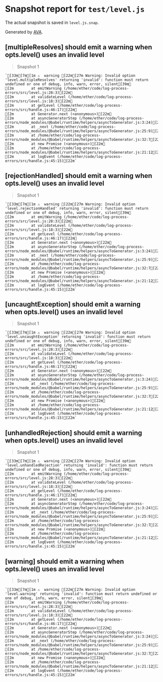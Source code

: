 # Snapshot report for `test/level.js`

The actual snapshot is saved in `level.js.snap`.

Generated by [AVA](https://ava.li).

## [multipleResolves] should emit a warning when opts.level() uses an invalid level

> Snapshot 1

    `[33m[7m[1m ⚠  warning [22m[27m Warning: Invalid option 'level.multipleResolves' returning 'invalid': function must return undefined or one of debug, info, warn, error, silent[39m␊
    [2m        at emitWarning (/home/ether/code/log-process-errors/src/level.js:28:3)[22m␊
    [2m        at validateLevel (/home/ether/code/log-process-errors/src/level.js:18:3)[22m␊
    [2m        at getLevel (/home/ether/code/log-process-errors/src/handle.js:46:17)[22m␊
    [2m        at Generator.next (<anonymous>)[22m␊
    [2m        at asyncGeneratorStep (/home/ether/code/log-process-errors/node_modules/@babel/runtime/helpers/asyncToGenerator.js:3:24)[22m␊
    [2m        at _next (/home/ether/code/log-process-errors/node_modules/@babel/runtime/helpers/asyncToGenerator.js:25:9)[22m␊
    [2m        at /home/ether/code/log-process-errors/node_modules/@babel/runtime/helpers/asyncToGenerator.js:32:7[22m␊
    [2m        at new Promise (<anonymous>)[22m␊
    [2m        at /home/ether/code/log-process-errors/node_modules/@babel/runtime/helpers/asyncToGenerator.js:21:12[22m␊
    [2m        at logEvent (/home/ether/code/log-process-errors/src/handle.js:45:15)[22m`

## [rejectionHandled] should emit a warning when opts.level() uses an invalid level

> Snapshot 1

    `[33m[7m[1m ⚠  warning [22m[27m Warning: Invalid option 'level.rejectionHandled' returning 'invalid': function must return undefined or one of debug, info, warn, error, silent[39m␊
    [2m        at emitWarning (/home/ether/code/log-process-errors/src/level.js:28:3)[22m␊
    [2m        at validateLevel (/home/ether/code/log-process-errors/src/level.js:18:3)[22m␊
    [2m        at getLevel (/home/ether/code/log-process-errors/src/handle.js:46:17)[22m␊
    [2m        at Generator.next (<anonymous>)[22m␊
    [2m        at asyncGeneratorStep (/home/ether/code/log-process-errors/node_modules/@babel/runtime/helpers/asyncToGenerator.js:3:24)[22m␊
    [2m        at _next (/home/ether/code/log-process-errors/node_modules/@babel/runtime/helpers/asyncToGenerator.js:25:9)[22m␊
    [2m        at /home/ether/code/log-process-errors/node_modules/@babel/runtime/helpers/asyncToGenerator.js:32:7[22m␊
    [2m        at new Promise (<anonymous>)[22m␊
    [2m        at /home/ether/code/log-process-errors/node_modules/@babel/runtime/helpers/asyncToGenerator.js:21:12[22m␊
    [2m        at logEvent (/home/ether/code/log-process-errors/src/handle.js:45:15)[22m`

## [uncaughtException] should emit a warning when opts.level() uses an invalid level

> Snapshot 1

    `[33m[7m[1m ⚠  warning [22m[27m Warning: Invalid option 'level.uncaughtException' returning 'invalid': function must return undefined or one of debug, info, warn, error, silent[39m␊
    [2m        at emitWarning (/home/ether/code/log-process-errors/src/level.js:28:3)[22m␊
    [2m        at validateLevel (/home/ether/code/log-process-errors/src/level.js:18:3)[22m␊
    [2m        at getLevel (/home/ether/code/log-process-errors/src/handle.js:46:17)[22m␊
    [2m        at Generator.next (<anonymous>)[22m␊
    [2m        at asyncGeneratorStep (/home/ether/code/log-process-errors/node_modules/@babel/runtime/helpers/asyncToGenerator.js:3:24)[22m␊
    [2m        at _next (/home/ether/code/log-process-errors/node_modules/@babel/runtime/helpers/asyncToGenerator.js:25:9)[22m␊
    [2m        at /home/ether/code/log-process-errors/node_modules/@babel/runtime/helpers/asyncToGenerator.js:32:7[22m␊
    [2m        at new Promise (<anonymous>)[22m␊
    [2m        at /home/ether/code/log-process-errors/node_modules/@babel/runtime/helpers/asyncToGenerator.js:21:12[22m␊
    [2m        at logEvent (/home/ether/code/log-process-errors/src/handle.js:45:15)[22m`

## [unhandledRejection] should emit a warning when opts.level() uses an invalid level

> Snapshot 1

    `[33m[7m[1m ⚠  warning [22m[27m Warning: Invalid option 'level.unhandledRejection' returning 'invalid': function must return undefined or one of debug, info, warn, error, silent[39m␊
    [2m        at emitWarning (/home/ether/code/log-process-errors/src/level.js:28:3)[22m␊
    [2m        at validateLevel (/home/ether/code/log-process-errors/src/level.js:18:3)[22m␊
    [2m        at getLevel (/home/ether/code/log-process-errors/src/handle.js:46:17)[22m␊
    [2m        at Generator.next (<anonymous>)[22m␊
    [2m        at asyncGeneratorStep (/home/ether/code/log-process-errors/node_modules/@babel/runtime/helpers/asyncToGenerator.js:3:24)[22m␊
    [2m        at _next (/home/ether/code/log-process-errors/node_modules/@babel/runtime/helpers/asyncToGenerator.js:25:9)[22m␊
    [2m        at /home/ether/code/log-process-errors/node_modules/@babel/runtime/helpers/asyncToGenerator.js:32:7[22m␊
    [2m        at new Promise (<anonymous>)[22m␊
    [2m        at /home/ether/code/log-process-errors/node_modules/@babel/runtime/helpers/asyncToGenerator.js:21:12[22m␊
    [2m        at logEvent (/home/ether/code/log-process-errors/src/handle.js:45:15)[22m`

## [warning] should emit a warning when opts.level() uses an invalid level

> Snapshot 1

    `[33m[7m[1m ⚠  warning [22m[27m Warning: Invalid option 'level.warning' returning 'invalid': function must return undefined or one of debug, info, warn, error, silent[39m␊
    [2m        at emitWarning (/home/ether/code/log-process-errors/src/level.js:28:3)[22m␊
    [2m        at validateLevel (/home/ether/code/log-process-errors/src/level.js:18:3)[22m␊
    [2m        at getLevel (/home/ether/code/log-process-errors/src/handle.js:46:17)[22m␊
    [2m        at Generator.next (<anonymous>)[22m␊
    [2m        at asyncGeneratorStep (/home/ether/code/log-process-errors/node_modules/@babel/runtime/helpers/asyncToGenerator.js:3:24)[22m␊
    [2m        at _next (/home/ether/code/log-process-errors/node_modules/@babel/runtime/helpers/asyncToGenerator.js:25:9)[22m␊
    [2m        at /home/ether/code/log-process-errors/node_modules/@babel/runtime/helpers/asyncToGenerator.js:32:7[22m␊
    [2m        at new Promise (<anonymous>)[22m␊
    [2m        at /home/ether/code/log-process-errors/node_modules/@babel/runtime/helpers/asyncToGenerator.js:21:12[22m␊
    [2m        at logEvent (/home/ether/code/log-process-errors/src/handle.js:45:15)[22m`
